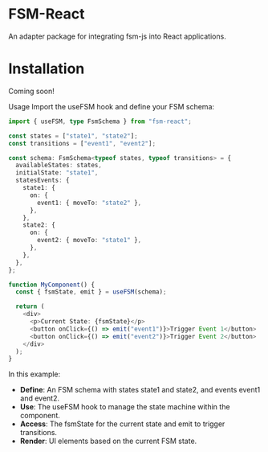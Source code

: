 # FSM-React

An adapter package for integrating fsm-js into React applications.

# Installation

Coming soon!

Usage
Import the useFSM hook and define your FSM schema:

```typescript
import { useFSM, type FsmSchema } from "fsm-react";

const states = ["state1", "state2"];
const transitions = ["event1", "event2"];

const schema: FsmSchema<typeof states, typeof transitions> = {
  availableStates: states,
  initialState: "state1",
  statesEvents: {
    state1: {
      on: {
        event1: { moveTo: "state2" },
      },
    },
    state2: {
      on: {
        event2: { moveTo: "state1" },
      },
    },
  },
};

function MyComponent() {
  const { fsmState, emit } = useFSM(schema);

  return (
    <div>
      <p>Current State: {fsmState}</p>
      <button onClick={() => emit("event1")}>Trigger Event 1</button>
      <button onClick={() => emit("event2")}>Trigger Event 2</button>
    </div>
  );
}
```

In this example:

- **Define**: An FSM schema with states state1 and state2, and events event1 and event2.
- **Use**: The useFSM hook to manage the state machine within the component.
- **Access**: The fsmState for the current state and emit to trigger transitions.
- **Render**: UI elements based on the current FSM state.
